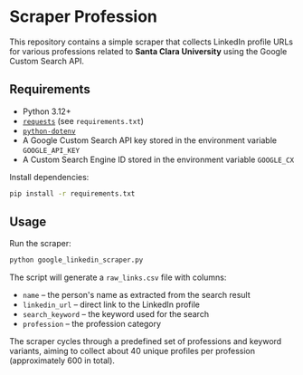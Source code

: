 # Scraper Profession

This repository contains a simple scraper that collects LinkedIn profile URLs for various professions related to **Santa Clara University** using the Google Custom Search API.

## Requirements

- Python 3.12+
- [`requests`](https://pypi.org/project/requests/) (see `requirements.txt`)
- [`python-dotenv`](https://pypi.org/project/python-dotenv/)
- A Google Custom Search API key stored in the environment variable `GOOGLE_API_KEY`
- A Custom Search Engine ID stored in the environment variable `GOOGLE_CX`

Install dependencies:

```bash
pip install -r requirements.txt
```

## Usage

Run the scraper:

```bash
python google_linkedin_scraper.py
```

The script will generate a `raw_links.csv` file with columns:

- `name` – the person's name as extracted from the search result
- `linkedin_url` – direct link to the LinkedIn profile
- `search_keyword` – the keyword used for the search
- `profession` – the profession category

The scraper cycles through a predefined set of professions and keyword variants, aiming to collect about 40 unique profiles per profession (approximately 600 in total).
